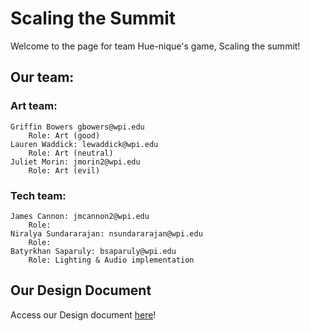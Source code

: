 <head>
    <title> Scaling the Summit </title>
    <link rel="stylesheet" type="text/css" href="style.css"/>
    <meta name="viewport" content="width=device-width, user-scalable=no" />
</head>

# Scaling the Summit 

Welcome to the page for team Hue-nique's game, Scaling the summit! 

## Our team: 

### Art team:

    Griffin Bowers gbowers@wpi.edu
        Role: Art (good)
    Lauren Waddick: lewaddick@wpi.edu
        Role: Art (neutral)
    Juliet Morin: jmorin2@wpi.edu 
        Role: Art (evil)

### Tech team: 

    James Cannon: jmcannon2@wpi.edu 
        Role: 
    Niralya Sundararajan: nsundararajan@wpi.edu 
        Role: 
    Batyrkhan Saparuly: bsaparuly@wpi.edu 
        Role: Lighting & Audio implementation

## Our Design Document 
Access our Design document 
<a href="Treatment Document Hue-nique.pdf" download>here</a>!
